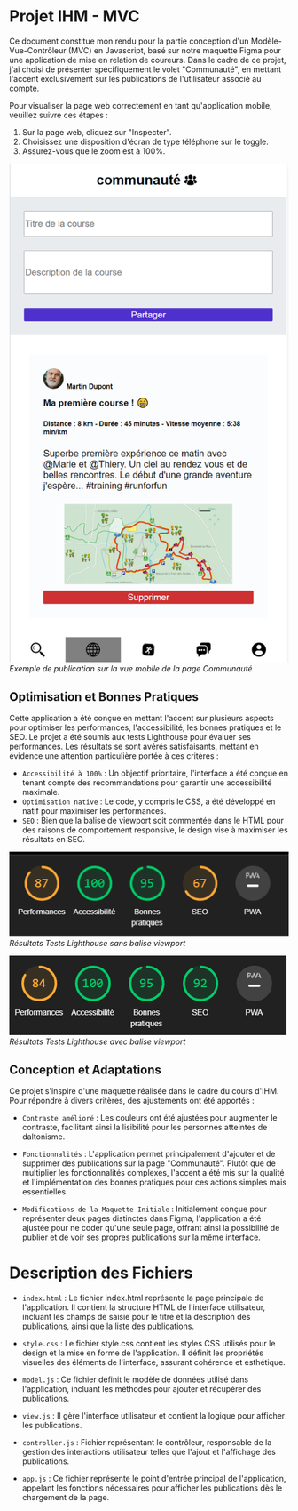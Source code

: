 # Projet IHM - MVC 
Ce document constitue mon rendu pour la partie conception d'un Modèle-Vue-Contrôleur (MVC) en Javascript, basé sur notre maquette Figma pour une application de mise en relation de coureurs. Dans le cadre de ce projet, j'ai choisi de présenter spécifiquement le volet "Communauté", en mettant l'accent exclusivement sur les publications de l'utilisateur associé au compte.

Pour visualiser la page web correctement en tant qu'application mobile, veuillez suivre ces étapes :

1. Sur la page web, cliquez sur "Inspecter".
2. Choisissez une disposition d'écran de type téléphone sur le toggle.
3. Assurez-vous que le zoom est à 100%.

![Exemple de publication](./img/exemple.png)
*Exemple de publication sur la vue mobile de la page Communauté*


## Optimisation et Bonnes Pratiques
Cette application a été conçue en mettant l'accent sur plusieurs aspects pour optimiser les performances, l'accessibilité, les bonnes pratiques et le SEO.
Le projet a été soumis aux tests Lighthouse pour évaluer ses performances. Les résultats se sont avérés satisfaisants, mettant en évidence une attention particulière portée à ces critères :

- `Accessibilité à 100%` : Un objectif prioritaire, l'interface a été conçue en tenant compte des recommandations pour garantir une accessibilité maximale.
- `Optimisation native` : Le code, y compris le CSS, a été développé en natif pour maximiser les performances.
- `SEO` : Bien que la balise de viewport soit commentée dans le HTML pour des raisons de comportement responsive, le design vise à maximiser les résultats en SEO.

![Résultats Tests Lighthouse sans balise viewport](./img/sans-viewport.png)
*Résultats Tests Lighthouse sans balise viewport*

![Résultats Tests Lighthouse avec balise viewport](./img/avec-viewport.png)
*Résultats Tests Lighthouse avec balise viewport*


## Conception et Adaptations
Ce projet s'inspire d'une maquette réalisée dans le cadre du cours d'IHM. Pour répondre à divers critères, des ajustements ont été apportés :

- `Contraste amélioré` : Les couleurs ont été ajustées pour augmenter le contraste, facilitant ainsi la lisibilité pour les personnes atteintes de daltonisme.

- `Fonctionnalités` : L'application permet principalement d'ajouter et de supprimer des publications sur la page "Communauté". Plutôt que de multiplier les fonctionnalités complexes, l'accent a été mis sur la qualité et l'implémentation des bonnes pratiques pour ces actions simples mais essentielles.

- `Modifications de la Maquette Initiale` : Initialement conçue pour représenter deux pages distinctes dans Figma, l'application a été ajustée pour ne coder qu'une seule page, offrant ainsi la possibilité de publier et de voir ses propres publications sur la même interface.

# Description des Fichiers
- `index.html` : Le fichier index.html représente la page principale de l'application. Il contient la structure HTML de l'interface utilisateur, incluant les champs de saisie pour le titre et la description des publications, ainsi que la liste des publications.

- `style.css` : Le fichier style.css contient les styles CSS utilisés pour le design et la mise en forme de l'application. Il définit les propriétés visuelles des éléments de l'interface, assurant cohérence et esthétique.

- `model.js` : Ce fichier définit le modèle de données utilisé dans l'application, incluant les méthodes pour ajouter et récupérer des publications.
- `view.js` : Il gère l'interface utilisateur et contient la logique pour afficher les publications.
- `controller.js` : Fichier représentant le contrôleur, responsable de la gestion des interactions utilisateur telles que l'ajout et l'affichage des publications.
- `app.js` : Ce fichier représente le point d'entrée principal de l'application, appelant les fonctions nécessaires pour afficher les publications dès le chargement de la page.

